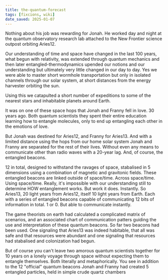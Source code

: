 ```yaml
---
title: the-quantum-forecast
tags: [fixcions, wiki]
date_saved: 2025-01-07
---
```


Nothing about his job was rewarding for Jonah. He worked day and night at the quantum observatory research lab attached to the New Frontier science outpost orbiting Aries12.

Our understanding of time and space have changed in the last 100 years, what begun with relativity, was extended through quantum mechanics and then later entangled-thermodynamics upended our notions and our understanding but ultimately very little changed in our day to day. Yes we were able to master short wormhole transportation but only in isolated channels through our solar system, at short distances from the energy harvester orbiting the sun.

Using this we catapulted a short number of expeditions to some of the nearest stars and inhabitable planets around Earth.

It was on one of these space hops that Jonah and Franny fell in love. 30 years ago. Both quantum scientists they spent their entire education learning how to entangle molecules, only to end up entangling each other in the emotions of love.

But Jonah was destined for Aries12, and Franny for Aries13. And with a limited distance using the hops from our home solar system Jonah and Franny are separated for the rest of their lives. Without even any means to communicate other than radio waves with a 20-year lag. And, of course, the entangled beacons.

12 in total, designed to withstand the ravages of space, stabalised in 5 dimensions using a combination of magnetic and gravitonic fields. These entangled beacons are linked outside of space/time. Across space/time. Using space/time. Really, it's impossible with our understanding still to determine HOW entanglement works. But work it does. Instantly. So Aries13, 20 light years from Aries12, itself 10 light years from Earth. Each with a series of entangled beacons capable of communicating 12 bits of information in total. 1 or 0. But able to communicate instantly.

The game theorists on earth had calculated a complicated matrix of scenarios, and an associated chart of communication patters guiding the use and interpretation of these quantum beacons. So far two beacons had been used. One signaling that Aries13 was indeed habitable, that all was safe and that resources were abundant and one signaling that resources had stabalised and colonization had begun.

But of course you can't leave two amorous quantum scientists together for 10 years on a lonely voyage through space without expecting them to entangle themselves. Both literally and metaphorically. You see in addition to the 12 "official" quantum beacons Jonah and Franny had created 5 entangled particles, held in simple crude quartz chambers